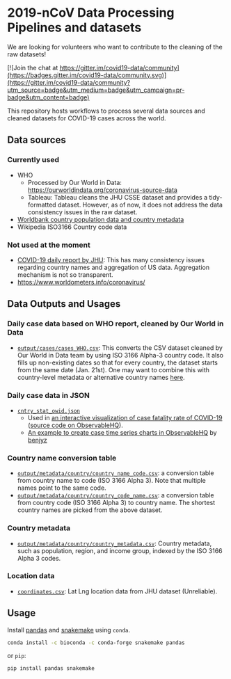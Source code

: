 # 2019-nCoV Data Processing Pipelines and datasets

We are looking for volunteers who want to contribute to the cleaning of the raw datasets!

[![Join the chat at https://gitter.im/covid19-data/community](https://badges.gitter.im/covid19-data/community.svg)](https://gitter.im/covid19-data/community?utm_source=badge&utm_medium=badge&utm_campaign=pr-badge&utm_content=badge)

This repository hosts workflows to process several data sources and cleaned datasets for COVID-19 cases across the world. 

## Data sources

### Currently used

- WHO
  - Processed by Our World in Data: https://ourworldindata.org/coronavirus-source-data
  - Tableau: Tableau cleans the JHU CSSE dataset and provides a tidy-formatted dataset. However, as of now, it does not 
 address the data consistency issues in the raw dataset. 
- [Worldbank country population data and country metadata](https://data.worldbank.org/indicator/SP.POP.TOTL)
- Wikipedia ISO3166 Country code data

### Not used at the moment

- [COVID-19 daily report by JHU](https://github.com/CSSEGISandData/COVID-19): This has many consistency issues regarding country names and aggregation of US data. Aggregation mechanism is not so transparent. 
- https://www.worldometers.info/coronavirus/

## Data Outputs and Usages

### Daily case data based on WHO report, cleaned by Our World in Data

- [`output/cases/cases_WHO.csv`](https://github.com/covid19-data/covid19-data/blob/master/output/cases/cases_WHO.csv): This converts the CSV dataset cleaned by Our World in Data team by using ISO 3166 Alpha-3 country code. It also fills up non-existing dates so that for every country, the dataset starts from the same date (Jan. 21st). One may want to combine this with country-level metadata or alternative country names [here](https://github.com/covid19-data/covid19-data/tree/master/output/metadata/country).

### Daily case data in JSON

- [`cntry_stat_owid.json`](https://github.com/yy/covid19-data/blob/master/output/cntry_stat_owid.json)
  - Used in [an interactive visualization of case fatality rate of COVID-19](http://yyahn.com/covid19) ([source code on ObservableHQ](https://observablehq.com/@yy/covid-19-fatality-rate)).
  - [An example to create case time series charts in ObservableHQ](https://observablehq.com/@benjyz/covid-chart-alpha) by [benjyz](https://github.com/benjyz)


### Country name conversion table

- [`output/metadata/country/country_name_code.csv`](https://github.com/yy/covid19-data/blob/master/output/metadata/country/country_name_code.csv): a conversion table from country name to code (ISO 3166 Alpha 3). Note that multiple names point to the same code. 
- [`output/metadata/country/country_code_name.csv`](https://github.com/yy/covid19-data/blob/master/output/metadata/country/country_code_name.csv): a conversion table from country code (ISO 3166 Alpha 3) to country name. The shortest country names are picked from the above dataset.

### Country metadata

- [`output/metadata/country/country_metadata.csv`](https://github.com/yy/covid19-data/blob/master/output/metadata/country/country_metadata.csv): Country metadata, such as population, region, and income group, indexed by the ISO 3166 Alpha 3 codes. 

### Location data

- [`coordinates.csv`](https://github.com/yy/covid19-data/blob/master/output/location/coordinates.csv): Lat Lng location data from JHU dataset (Unreliable).


## Usage

Install [pandas](https://pandas.pydata.org/) and [snakemake](https://snakemake.readthedocs.io/en/stable/) using `conda`.

```sh
conda install -c bioconda -c conda-forge snakemake pandas
```

or `pip`:

```sh
pip install pandas snakemake
```

